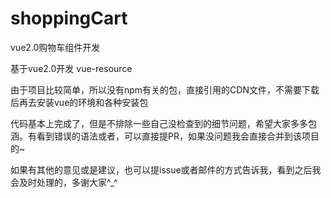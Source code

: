 # shoppingCart
vue2.0购物车组件开发

基于vue2.0开发
vue-resource

由于项目比较简单，所以没有npm有关的包，直接引用的CDN文件，不需要下载后再去安装vue的环境和各种安装包

代码基本上完成了，但是不排除一些自己没检查到的细节问题，希望大家多多包涵。有看到错误的语法或者，可以直接提PR，如果没问题我会直接合并到该项目的~

如果有其他的意见或是建议，也可以提issue或者邮件的方式告诉我，看到之后我会及时处理的，多谢大家^_^


